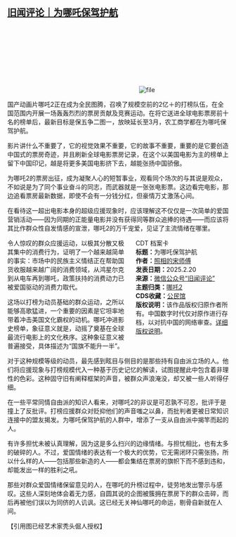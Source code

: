 <!--1740052616000-->
[旧闻评论｜为哪吒保驾护航](https://chinadigitaltimes.net/chinese/715970.html)
------

<p><img decoding="async" src="data:image/svg+xml,%3Csvg%20xmlns='http://www.w3.org/2000/svg'%20viewBox='0%200%200%200'%3E%3C/svg%3E" alt="file" data-lazy-src="https://chinadigitaltimes.net/chinese/files/2025/02/image-1740046185101.png"><noscript><img decoding="async" src="https://chinadigitaltimes.net/chinese/files/2025/02/image-1740046185101.png" alt="file"></noscript></p><p>国产动画片哪吒2正在成为全民图腾，召唤了规模空前的2亿＋的打榜队伍，在全国范围内开展一场轰轰烈烈的票房贡献及竞赛运动。在将它送进全球电影票房前十名的榜单后，最新目标是保五争二图一，放映延长至3月，农工商学都在为哪吒保驾护航。‍‍‍‍‍‍‍‍‍‍‍‍‍‍‍‍‍‍‍‍‍‍‍‍‍‍‍‍‍‍‍‍‍‍‍‍‍‍‍‍‍‍‍‍‍‍‍‍‍‍‍‍‍‍‍‍‍‍‍‍‍‍‍‍‍‍‍‍‍‍‍‍‍‍‍‍‍‍‍‍‍‍‍‍‍‍‍‍‍‍‍‍‍‍‍‍‍‍‍‍‍‍‍‍‍‍‍‍‍‍‍‍‍‍‍‍‍‍‍‍‍‍‍‍‍‍‍‍‍‍‍‍‍‍‍‍‍‍‍‍‍‍‍‍‍‍‍‍‍‍‍‍‍‍‍‍‍‍‍‍‍</p><p>影片讲什么不重要了，它的视觉效果不重要，它的故事不重要，重要的是它要创造中国式的票房奇迹，并且刷新全球电影票房记录，在这个以美国电影为主的榜单上留下中国印记，越是将更多美国电影挤下去，越能张扬中国骄傲。‍‍‍‍‍‍‍</p><p>为哪吒2的票房出征，成为凝聚人心的短暂事业，观看同个场次的与其说是观众，不如说是为了同个事业奋斗的同志，而武器就是一张张电影票。这边看完电影，那边追看票房最新数据，即使不会有一分钱分红，但豪情万丈激荡心间。‍‍‍‍‍‍‍‍‍‍‍‍‍‍‍‍‍‍‍‍‍‍</p><p>在看待这一超出电影本身的超级应援现象时，应该理解这不仅仅是一次简单的爱国营销活动——因为同期的正能量电影并没有获得同等群众追捧的待遇——而应该将其比作群众性自发情感的宣泄，哪吒2的万千宠爱，见证了主流情绪在哪里。‍‍‍‍</p><div style="width:42%;float:right;padding-left:20px;"><div class="su-spoiler su-spoiler-style-fancy su-spoiler-icon-chevron-circle" data-scroll-offset="0" data-anchor-in-url="no"><div class="su-spoiler-title" tabindex="0" role="button"><span class="su-spoiler-icon"></span>CDT 档案卡</div><div class="su-spoiler-content su-u-clearfix su-u-trim"><strong>标题：</strong>为哪吒保驾护航<br><strong>作者：</strong><a href="https://chinadigitaltimes.net/space/旧闻评论" target="_blank">照相的宋师傅</a><br><strong>发表日期：</strong>2025.2.20<br><strong>来源：</strong><a href="https://web.archive.org/web/*/https://mp.weixin.qq.com/s/QnDff06X_aOlo6FaQAEzdg" target="_blank">微信公众号“旧闻评论”</a><br><strong>主题归类：</strong><a href="https://chinadigitaltimes.net/space/哪吒2" target="_blank">哪吒2</a><br><strong>CDS收藏：</strong><a href="https://chinadigitaltimes.net/space/%E5%85%AC%E6%B0%91%E9%A6%86" target="_blank" rel="noopener">公民馆</a><br><strong>版权说明：</strong>该作品版权归原作者所有。中国数字时代仅对原作进行存档，以对抗中国的网络审查。<a href="https://chinadigitaltimes.net/chinese/copyright">详细版权说明</a>。</div></div></div><p>令人惊叹的群众应援运动，以极其分散又极其集中的消费行为，证明了一个越来越简单的事实：市场中的民族主义情结正在帮助国货收服越来越广阔的消费领域，从鸿星尔克到从电车再到哪吒，政策扶持的消费动力已被爱国驱动的消费力取代。‍‍‍</p><p>这场以打榜为动员基础的群众运动，之所以能够高歌猛进，一个重要的因素是它坦率地带着冲击美国文化霸权的动机。哪吒冲进影史榜单，象征意义就是，动摇了奠基在全球最流行电影上的文化秩序。这种象征意义被普遍接受，具体描述为“国旗不能升一半”。‍‍‍‍‍‍‍‍‍‍‍‍‍‍‍‍‍</p><p>对于这种规模等级的动员，最先感到眩目与侧目的是那些持有自由派立场的人。他们将应援现象与打榜规模代入一种基于历史记忆的解读，试图提醒此中包含着非理性的色彩。这种固守旧有阐释框架的声音，被群众声浪淹没，却又被一些人听得仔细。</p><p>在一些平常同情自由派的知识人看来，对哪吒2的非议是可忍孰不可忍，批评于是撞上了反批评。打榜应援群众对贬抑他们的声音嗤之以鼻，而批判者更被日常知识连接中的盟友揭发。为哪吒保驾护航的人群中，增添了一支从自由派中揭竿而起的人。</p><p>有许多担忧未被认真理解，因为这是多么扫兴的边缘情绪。与担忧相比，也有太多的破碎的人。不过，爱国情绪的表达有一个极大的优势，它无需闭环只需张扬，所以什么样的人——包括那些新造的人——都会集结在票房的旗帜下而不感到违和，却能发出一样的胜利之吼。</p><p>那些对群众爱国情绪保留意见的人，在哪吒的升榜过程中，徒劳地发出警示与感叹。这些人深刻地体会着无力感，自圆其说的企图被簇拥在票房下的群众击碎，而后再被他们误以为同侪的人讥讽。这已经无关神仙哪吒的命运，剔骨自新就在人间。‍‍‍‍‍‍‍‍‍‍‍‍‍‍‍</p><p>【引用图已经艺术家秃头倔人授权】</p><div class="addtoany_share_save_container addtoany_content addtoany_content_bottom"><div class="a2a_kit a2a_kit_size_32 addtoany_list" data-a2a-url="https://chinadigitaltimes.net/chinese/715970.html" data-a2a-title="旧闻评论｜为哪吒保驾护航"><a class="a2a_button_facebook" href="https://www.addtoany.com/add_to/facebook?linkurl=https%3A%2F%2Fchinadigitaltimes.net%2Fchinese%2F715970.html&amp;linkname=%E6%97%A7%E9%97%BB%E8%AF%84%E8%AE%BA%EF%BD%9C%E4%B8%BA%E5%93%AA%E5%90%92%E4%BF%9D%E9%A9%BE%E6%8A%A4%E8%88%AA" title="Facebook" rel="nofollow noopener" target="_blank"></a><a class="a2a_button_twitter" href="https://www.addtoany.com/add_to/twitter?linkurl=https%3A%2F%2Fchinadigitaltimes.net%2Fchinese%2F715970.html&amp;linkname=%E6%97%A7%E9%97%BB%E8%AF%84%E8%AE%BA%EF%BD%9C%E4%B8%BA%E5%93%AA%E5%90%92%E4%BF%9D%E9%A9%BE%E6%8A%A4%E8%88%AA" title="Twitter" rel="nofollow noopener" target="_blank"></a><a class="a2a_button_telegram" href="https://www.addtoany.com/add_to/telegram?linkurl=https%3A%2F%2Fchinadigitaltimes.net%2Fchinese%2F715970.html&amp;linkname=%E6%97%A7%E9%97%BB%E8%AF%84%E8%AE%BA%EF%BD%9C%E4%B8%BA%E5%93%AA%E5%90%92%E4%BF%9D%E9%A9%BE%E6%8A%A4%E8%88%AA" title="Telegram" rel="nofollow noopener" target="_blank"></a><a class="a2a_button_reddit" href="https://www.addtoany.com/add_to/reddit?linkurl=https%3A%2F%2Fchinadigitaltimes.net%2Fchinese%2F715970.html&amp;linkname=%E6%97%A7%E9%97%BB%E8%AF%84%E8%AE%BA%EF%BD%9C%E4%B8%BA%E5%93%AA%E5%90%92%E4%BF%9D%E9%A9%BE%E6%8A%A4%E8%88%AA" title="Reddit" rel="nofollow noopener" target="_blank"></a><a class="a2a_button_whatsapp" href="https://www.addtoany.com/add_to/whatsapp?linkurl=https%3A%2F%2Fchinadigitaltimes.net%2Fchinese%2F715970.html&amp;linkname=%E6%97%A7%E9%97%BB%E8%AF%84%E8%AE%BA%EF%BD%9C%E4%B8%BA%E5%93%AA%E5%90%92%E4%BF%9D%E9%A9%BE%E6%8A%A4%E8%88%AA" title="WhatsApp" rel="nofollow noopener" target="_blank"></a><a class="a2a_button_email" href="https://www.addtoany.com/add_to/email?linkurl=https%3A%2F%2Fchinadigitaltimes.net%2Fchinese%2F715970.html&amp;linkname=%E6%97%A7%E9%97%BB%E8%AF%84%E8%AE%BA%EF%BD%9C%E4%B8%BA%E5%93%AA%E5%90%92%E4%BF%9D%E9%A9%BE%E6%8A%A4%E8%88%AA" title="Email" rel="nofollow noopener" target="_blank"></a><a class="a2a_button_copy_link" href="https://www.addtoany.com/add_to/copy_link?linkurl=https%3A%2F%2Fchinadigitaltimes.net%2Fchinese%2F715970.html&amp;linkname=%E6%97%A7%E9%97%BB%E8%AF%84%E8%AE%BA%EF%BD%9C%E4%B8%BA%E5%93%AA%E5%90%92%E4%BF%9D%E9%A9%BE%E6%8A%A4%E8%88%AA" title="Copy Link" rel="nofollow noopener" target="_blank"></a><a class="a2a_dd addtoany_share_save addtoany_share" href="https://www.addtoany.com/share"></a></div></div>
